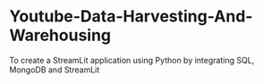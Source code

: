 # Youtube-Data-Harvesting-And-Warehousing
To create a StreamLit application using Python by integrating SQL, MongoDB and StreamLit

